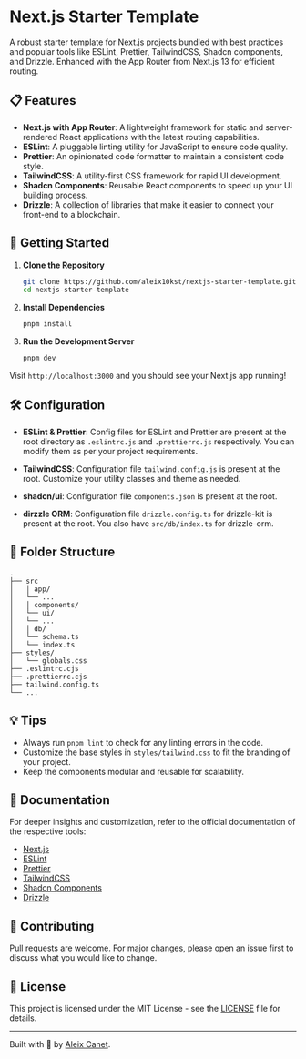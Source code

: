 # Next.js Starter Template

A robust starter template for Next.js projects bundled with best practices and popular tools like ESLint, Prettier, TailwindCSS, Shadcn components, and Drizzle. Enhanced with the App Router from Next.js 13 for efficient routing.

## 📋 Features

- **Next.js with App Router**: A lightweight framework for static and server-rendered React applications with the latest routing capabilities.
- **ESLint**: A pluggable linting utility for JavaScript to ensure code quality.
- **Prettier**: An opinionated code formatter to maintain a consistent code style.
- **TailwindCSS**: A utility-first CSS framework for rapid UI development.
- **Shadcn Components**: Reusable React components to speed up your UI building process.
- **Drizzle**: A collection of libraries that make it easier to connect your front-end to a blockchain.

## 🚀 Getting Started

1. **Clone the Repository**

   ```bash
   git clone https://github.com/aleix10kst/nextjs-starter-template.git
   cd nextjs-starter-template
   ```

2. **Install Dependencies**

   ```bash
   pnpm install
   ```

3. **Run the Development Server**

   ```bash
   pnpm dev
   ```

Visit `http://localhost:3000` and you should see your Next.js app running!

## 🛠 Configuration

- **ESLint & Prettier**: Config files for ESLint and Prettier are present at the root directory as `.eslintrc.js` and `.prettierrc.js` respectively. You can modify them as per your project requirements.

- **TailwindCSS**: Configuration file `tailwind.config.js` is present at the root. Customize your utility classes and theme as needed.

- **shadcn/ui**: Configuration file `components.json` is present at the root.

- **dirzzle ORM**: Configuration file `drizzle.config.ts` for drizzle-kit is present at the root. You also have `src/db/index.ts` for drizzle-orm.

## 🧐 Folder Structure

```plaintext
.
├── src
│   │ app/
│   └── ...
│   │ components/
│   └── ui/
│   └── ...
│   │ db/
│   └── schema.ts
│   └── index.ts
├── styles/
│   └── globals.css
├── .eslintrc.cjs
├── .prettierrc.cjs
├── tailwind.config.ts
└── ...
```

## 💡 Tips

- Always run `pnpm lint` to check for any linting errors in the code.
- Customize the base styles in `styles/tailwind.css` to fit the branding of your project.
- Keep the components modular and reusable for scalability.

## 📖 Documentation

For deeper insights and customization, refer to the official documentation of the respective tools:

- [Next.js](https://nextjs.org/docs)
- [ESLint](https://eslint.org/docs/user-guide/getting-started)
- [Prettier](https://prettier.io/docs/en/index.html)
- [TailwindCSS](https://tailwindcss.com/docs)
- [Shadcn Components](https://shadcn-docs-url.com)
- [Drizzle](https://drizzle-url.com)

## 🤝 Contributing

Pull requests are welcome. For major changes, please open an issue first to discuss what you would like to change.

## 📜 License

This project is licensed under the MIT License - see the [LICENSE](LICENSE) file for details.

---

Built with 💙 by [Aleix Canet](https://aleixcanet.dev).